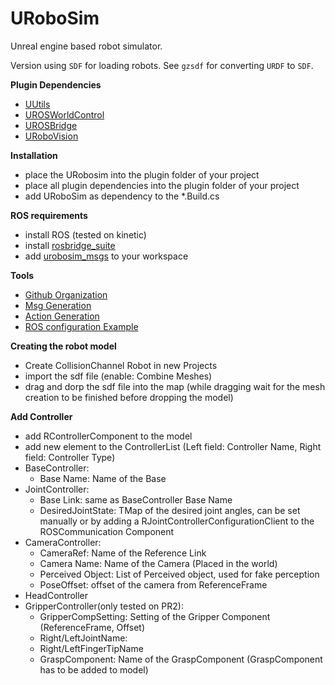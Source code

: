 # URoboSim

Unreal engine based robot simulator.

Version using `SDF` for loading robots.
See `gzsdf` for converting `URDF` to `SDF`.

**Plugin Dependencies**

*  [UUtils](https://github.com/urobosim/UUtils)
*  [UROSWorldControl](https://github.com/urobosim/UROSWorldControl)
*  [UROSBridge](https://github.com/urobosim/UROSBridge)
*  [URoboVision](https://github.com/urobosim/URoboVision)



**Installation**

*  place the URobosim into the plugin folder of your project
*  place all plugin dependencies into the plugin folder of your project
*  add URoboSim as dependency to the *.Build.cs

**ROS requirements**

*  install ROS (tested on kinetic)
*  install [rosbridge_suite](https://wiki.ros.org/rosbridge_suite)
*  add [urobosim_msgs](https://github.com/urobosim/urobosim_msgs) to your workspace

**Tools**

*  [Github Organization](https://github.com/urobosim)
*  [Msg Generation](https://github.com/urobosim/MsgGeneration)
*  [Action Generation](https://github.com/urobosim/UROSActionLib)
*  [ROS configuration Example](https://github.com/urobosim/urobosim_ros_config)

**Creating the robot model**

*  Create CollisionChannel Robot in new Projects
*  import the sdf file (enable: Combine Meshes)
*  drag and dorp the sdf file into the map (while dragging wait for the mesh creation to be finished before dropping the model)

**Add Controller**

*  add RControllerComponent to the model
*  add new element to the ControllerList (Left field: Controller Name, Right field: Controller Type)
*  BaseController:
    *  Base Name: Name of the Base
*  JointController:
    *  Base Link: same as BaseController Base Name
    *  DesiredJointState: TMap of the desired joint angles, can be set manually
       or by adding a RJointControllerConfigurationClient to the
       ROSCommunication Component 
*  CameraController:
    *  CameraRef: Name of the Reference Link
    *  Camera Name: Name of the Camera (Placed in the world)
    *  Perceived Object: List of Perceived object, used for fake perception
    *  PoseOffset: offset of the camera from ReferenceFrame
*  HeadController
*  GripperController(only tested on PR2):
    *  GripperCompSetting: Setting of the Gripper Component (ReferenceFrame, Offset)
    *  Right/LeftJointName:
    *  Right/LeftFingerTipName
    *  GraspComponent: Name of the GraspComponent (GraspComponent has to be added to model)
